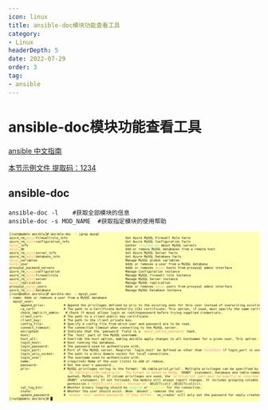 ```yaml
---
icon: linux
title: ansible-doc模块功能查看工具
category: 
- Linux
headerDepth: 5
date: 2022-07-29
order: 3
tag:
- ansible
---
```


<!-- more -->

# ansible-doc模块功能查看工具

[ansible 中文指南](http://ansible.com.cn/docs/intro.html)

[本节示例文件 提取码：1234](https://pan.baidu.com/s/1fkosURl4HaYZALtSjKvcKg)

## ansible-doc

```shell
ansible-doc -l    #获取全部模块的信息
ansible-doc -s MOD_NAME  #获取指定模块的使用帮助
```

![](./ansible-doc.assets/true-image-20220728125055375.png)
